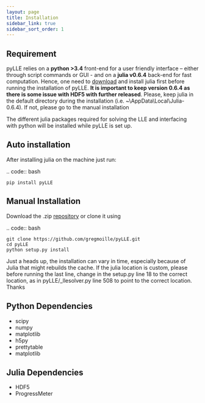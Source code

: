 ```yaml
---
layout: page
title: Installation
sidebar_link: true
sidebar_sort_order: 1
---
```


## Requirement


pyLLE relies on a **python >3.4** front-end for a user friendly interface – either through script commands or GUI - and on a **julia v0.6.4** back-end for fast computation. Hence, one need to [download](https://julialang.org/downloads/oldreleases.html) and install julia first before running the installation of pyLLE. **It is important to keep version 0.6.4 as there is some issue with HDF5 with further released**. Please, keep julia in the default directory during the installation (i.e. ~\AppData\Local\Julia-0.6.4\). If not, please go to the manual installation

The different julia packages required for solving the LLE and interfacing with python will be installed while pyLLE is set up. 


## Auto installation


After installing julia on the machine just run: 

.. code:: bash

    pip install pyLLE


## Manual Installation


Download the .zip [repository](https://github.com/gregmoille/pyLLE/archive/master.zip) or clone it using 

.. code:: bash

    git clone https://github.com/gregmoille/pyLLE.git
    cd pyLLE
    python setup.py install

Just a heads up, the installation can vary in time, especially because of Julia that might rebuilds the cache. If the julia location is custom, please before running the last line, change in the setup.py line 18 to the correct location, as in pyLLE/_llesolver.py line 508 to point to the correct location. Thanks

## Python Dependencies


- scipy
- numpy
- matplotlib
- h5py
- prettytable
- matplotlib

## Julia Dependencies

- HDF5
- ProgressMeter